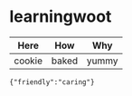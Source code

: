 learningwoot
============

|Here|How|Why|
|---|---|---|
|cookie|baked|yummy|

`{"friendly":"caring"}`
